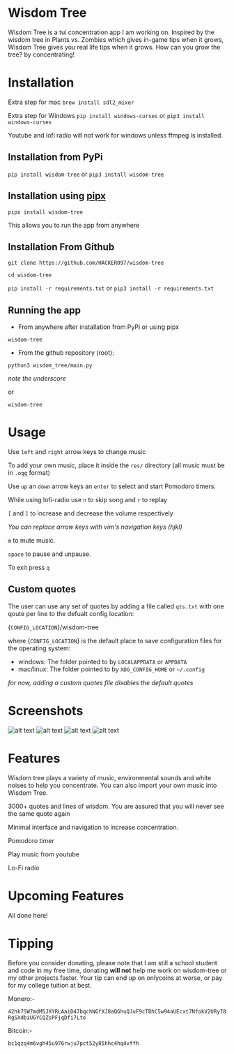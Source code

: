# Wisdom Tree

Wisdom Tree is a tui concentration app I am working on. Inspired by the wisdom tree in Plants vs. Zombies which gives in-game tips when it grows, Wisdom Tree gives you real life tips when it grows. How can you grow the tree? by concentrating!

# Installation

Extra step for mac `brew install sdl2_mixer`

Extra step for Windows `pip install windows-curses` or `pip3 install windows-curses`

Youtube and lofi radio will not work for windows unless ffmpeg is installed.


## Installation from PyPi
`pip install wisdom-tree` or `pip3 install wisdom-tree`

## Installation using [pipx](https://pypa.github.io/pipx/)
`pipx install wisdom-tree`

This allows you to run the app from anywhere

## Installation From Github
`git clone https://github.com/HACKER097/wisdom-tree`

`cd wisdom-tree`

`pip install -r requirements.txt`
or
`pip3 install -r requirements.txt`



## Running the app


- From anywhere after installation from PyPi or using pipx

`wisdom-tree`

- From the github repository (root):

`python3 wisdom_tree/main.py`

*note the underscore*

or

`wisdom-tree`


# Usage

Use `left` and `right` arrow keys to change music

To add your own music, place it inside the `res/` directory (all music must be in `.ogg` format)

Use `up` an `down` arrow keys an `enter` to select and start Pomodoro timers.

While using lofi-radio use `n` to skip song and `r` to replay

`[` and `]` to increase and decrease the volume respectively

*You can replace arrow keys with vim's navigation keys (hjkl)*

`m` to mute music.

`space` to pause and unpause.

To exit press `q`

## Custom quotes

The user can use any set of quotes by adding a file called `qts.txt` with
one qoute per line to the defualt config location:

{`CONFIG_LOCATION`}/wisdom-tree

where {`CONFIG_LOCATION`} is the default place to save configuration files
for the operating system:

- windows: The folder pointed to by `LOCALAPPDATA` or `APPDATA`
- mac/linux: The folder pointed to by `XDG_CONFIG_HOME` or `~/.config`

*for now, adding a custom quotes file disables the default quotes*

# Screenshots
![alt text](https://imgur.com/nFw46EN.png)
![alt text](https://imgur.com/Q1rGccM.png)
![alt text](https://imgur.com/VvRaLYd.png)
![alt text](https://imgur.com/MJCkdMb.png)

# Features

Wisdom tree plays a variety of music, environmental sounds and white noises to help you concentrate. You can also import your own music into Wisdom Tree.

3000+ quotes and lines of wisdom. You are assured that you will never see the same quote again

Minimal interface and navigation to increase concentration.

Pomodoro timer

Play music from youtube

Lo-Fi radio

# Upcoming Features

All done here!

# Tipping 

Before you consider donating, please note that I am still a school student and code in my free time, donating **will not** help me work on wisdom-tree or my other projects faster. Your tip can end up on onlycoins at worse, or pay for my college tuition at best.



Monero:- 

`42hk7SW7mdM5JXYRLAaiD47bqchNGfXJ8aQGhuQJuF9cTBhC5w94aUEcxt7NfokV2URy78RgSXdbiUGYCQZsPFjqDfi7Lto`



Bitcoin:- 

`bc1qzq4m6vgh45u976rwju7pct52y85hhc4hq4vffh`

